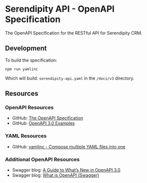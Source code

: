 # Serendipity API - OpenAPI Specification

The OpenAPI Specification for the RESTful API for Serendipity CRM.

## Development

To build the specification:

```
npm run yamlinc
```

Which will build: `serendipity-api.yaml` in the `/docs/v3` directory.

## Resources

### OpenAPI Resources

* GitHub: [The OpenAPI Specification](https://github.com/OAI/OpenAPI-Specification/blob/master/versions/3.0.0.md)
* GitHub: [OpenAPI 3.0 Examples](https://github.com/OAI/OpenAPI-Specification/tree/master/examples/v3.0)

### YAML Resources

* GitHub: [yamlinc - Compose multiple YAML files into one](https://github.com/javanile/yamlinc)

### Additional OpenAPI Resources

* Swagger blog: [A Guide to What’s New in OpenAPI 3.0](https://swagger.io/blog/news/whats-new-in-openapi-3-0/)
* Swagger blog: [What is OpenAPI (Swagger)](https://swagger.io/docs/specification/basic-structure/)





